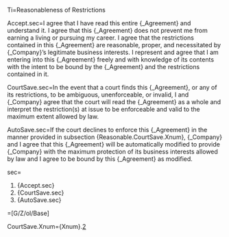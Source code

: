Ti=Reasonableness of Restrictions

Accept.sec=I agree that I have read this entire {_Agreement} and understand it.  I agree that this {_Agreement} does not prevent me from earning a living or pursuing my career.  I agree that the restrictions contained in this {_Agreement} are reasonable, proper, and necessitated by {_Company}’s legitimate business interests.  I represent and agree that I am entering into this {_Agreement} freely and with knowledge of its contents with the intent to be bound by the {_Agreement} and the restrictions contained in it.

CourtSave.sec=In the event that a court finds this {_Agreement}, or any of its restrictions, to be ambiguous, unenforceable, or invalid, I and {_Company} agree that the court will read the {_Agreement} as a whole and interpret the restriction(s) at issue to be enforceable and valid to the maximum extent allowed by law.

AutoSave.sec=If the court declines to enforce this {_Agreement} in the manner provided in subsection {Reasonable.CourtSave.Xnum}, {_Company} and I agree that this {_Agreement} will be automatically modified to provide {_Company} with the maximum protection of its business interests allowed by law and I agree to be bound by this {_Agreement} as modified.

sec=<ol class="secs-and"><li>{Accept.sec}<li>{CourtSave.sec}<li>{AutoSave.sec}</ol>

=[G/Z/ol/Base]

CourtSave.Xnum={Xnum}.<a href="#Reasonable.CourtSave.sec" class="xref">2</a>
